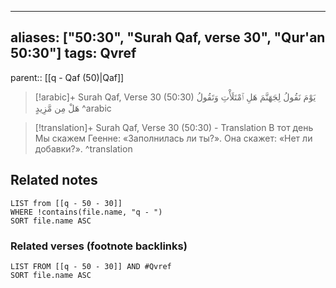 
---
aliases: ["50:30", "Surah Qaf, verse 30", "Qur'an 50:30"]
tags: Qvref
---

parent:: [[q - Qaf (50)|Qaf]]

> [!arabic]+ Surah Qaf, Verse 30 (50:30)
> <span class="quran-arabic">يَوْمَ نَقُولُ لِجَهَنَّمَ هَلِ ٱمْتَلَأْتِ وَتَقُولُ هَلْ مِن مَّزِيدٍ</span>
^arabic

> [!translation]+ Surah Qaf, Verse 30 (50:30) - Translation
> В тот день Мы скажем Геенне: «Заполнилась ли ты?». Она скажет: «Нет ли добавки?».
^translation



## Related notes
```dataview
LIST from [[q - 50 - 30]]
WHERE !contains(file.name, "q - ")
SORT file.name ASC
```

### Related verses (footnote backlinks)
```dataview
LIST FROM [[q - 50 - 30]] AND #Qvref
SORT file.name ASC
```

